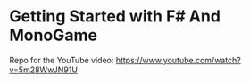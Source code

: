 #  Getting Started with F# And MonoGame
Repo for the YouTube video: https://www.youtube.com/watch?v=5m28WwJN91U
